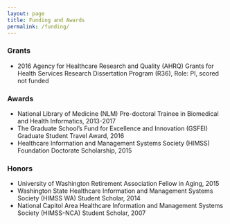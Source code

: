 ```yaml
---
layout: page
title: Funding and Awards
permalink: /funding/
---
```


### Grants

* 2016	Agency for Healthcare Research and Quality (AHRQ) Grants for Health Services Research Dissertation Program (R36), Role: PI, scored not funded

### Awards
* National Library of Medicine (NLM) Pre-doctoral Trainee in Biomedical and Health Informatics, 2013-2017
* The Graduate School’s Fund for Excellence and Innovation (GSFEI) Graduate Student Travel Award, 2016
* Healthcare Information and Management Systems Society (HIMSS) Foundation Doctorate Scholarship, 2015

### Honors
* University of Washington Retirement Association Fellow in Aging, 2015
* Washington State Healthcare Information and Management Systems Society (HIMSS WA) Student Scholar, 2014
* National Capitol Area Healthcare Information and Management Systems Society (HIMSS-NCA) Student Scholar, 2007

